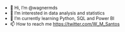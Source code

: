 - 👋 Hi, I’m @wagnermds
- 👀 I’m interested in data analysis and statistics
- 🌱 I’m currently learning Python, SQL and Power BI
- 📫 How to reach me https://twitter.com/W_M_Santos

<!---
wagnermds/wagnermds is a ✨ special ✨ repository because its `README.md` (this file) appears on your GitHub profile.
You can click the Preview link to take a look at your changes.
--->
